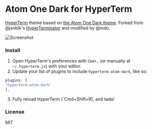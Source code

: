 # Atom One Dark for HyperTerm

[HyperTerm](https://hyperterm.org) theme based on [the Atom One Dark theme](https://github.com/atom/one-dark-syntax). Forked from @jxnblk's [HyperTerminator](https://github.com/jxnblk/hyperterminator) and modified by @mdo.

![Screenshot](https://cloud.githubusercontent.com/assets/98681/16896200/91059c30-4b41-11e6-98a5-840e1516770d.png)

### Install

1. Open HyperTerm's preferences with `Cmd+,` (or manually at `~/.hyperterm.js`) with your editor.
2. Update your list of plugins to include `hyperterm-atom-dark`, like so:
  
  ```js
plugins: [
  'hyperterm-atom-dark'
],
```
3. Fully reload HyperTerm (`Cmd+Shift+R), and tada!

### License

MIT
